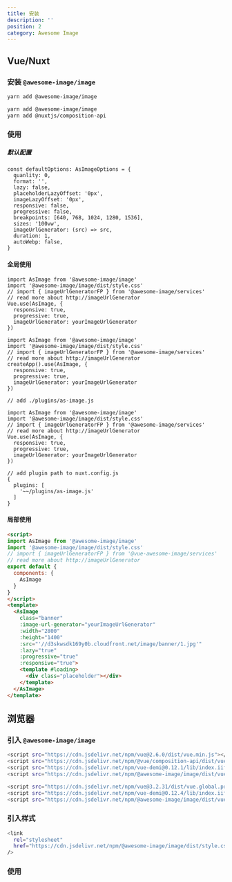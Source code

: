 ```yaml
---
title: 安装
description: ''
position: 2
category: Awesome Image
---
```


## Vue/Nuxt

### 安装 `@awesome-image/image`

<code-group>
  <code-block label="Vue" active>

  ```bash
  yarn add @awesome-image/image
  ```

  </code-block>
  <code-block label="Nuxt">

  ```bash
 yarn add @awesome-image/image
 yarn add @nuxtjs/composition-api
  ```

  </code-block>
  
</code-group>

### 使用
##### 默认配置
```
const defaultOptions: AsImageOptions = {
  quanlity: 0,
  format: '',
  lazy: false,
  placeholderLazyOffset: '0px',
  imageLazyOffset: '0px',
  responsive: false,
  progressive: false,
  breakpoints: [640, 768, 1024, 1280, 1536],
  sizes: '100vw',
  imageUrlGenerator: (src) => src,
  duration: 1,
  autoWebp: false,
}
```
#### 全局使用
<code-group>
  <code-block label="Vue2" active>

  ```js[main.js]
  import AsImage from '@awesome-image/image'
  import '@awesome-image/image/dist/style.css'
  // import { imageUrlGeneratorFP } from '@awesome-image/services'
  // read more about http://imageUrlGenerator
  Vue.use(AsImage, {
    responsive: true,
    progressive: true,
    imageUrlGenerator: yourImageUrlGenerator 
  })

  ```

  </code-block>
  <code-block label="Vue3">

  ```js[main.js]
  import AsImage from '@awesome-image/image'
  import '@awesome-image/image/dist/style.css'
  // import { imageUrlGeneratorFP } from '@awesome-image/services'
  // read more about http://imageUrlGenerator
  createApp().use(AsImage, {
    responsive: true,
    progressive: true,
    imageUrlGenerator: yourImageUrlGenerator 
  })

  ```

  </code-block>
  <code-block label="Nuxt">


  ```js[./plugins/as-image.js]
  // add ./plugins/as-image.js

  import AsImage from '@awesome-image/image'
  import '@awesome-image/image/dist/style.css'
  // import { imageUrlGeneratorFP } from '@awesome-image/services'
  // read more about http://imageUrlGenerator
  Vue.use(AsImage, {
    responsive: true,
    progressive: true,
    imageUrlGenerator: yourImageUrlGenerator 
  })

  ```

  ```js[nuxt.config.js]
  // add plugin path to nuxt.config.js
  {
    plugins: [
      '~~/plugins/as-image.js'
    ]
  }
  ```

  </code-block>
  
</code-group>

#### 局部使用
```html
<script>  
import AsImage from '@awesome-image/image'
import '@awesome-image/image/dist/style.css'
// import { imageUrlGeneratorFP } from '@vue-awesome-image/services'
// read more about http://imageUrlGenerator
export default {
  components: {
    AsImage
  }
}
</script>
<template>
  <AsImage
    class="banner"
    :image-url-generator="yourImageUrlGenerator"
    :width="2800"
    :height="1400"
    :src="'//d3skwsdk169y0b.cloudfront.net/image/banner/1.jpg'"
    :lazy="true"
    :progressive="true"
    :responsive="true">
    <template #loading>
      <div class="placeholder"></div>
    </template>
  </AsImage>
</template>

```


## 浏览器

### 引入 `@awesome-image/image`

<code-group>
  <code-block label="Vue2" active>

  ```bash
  <script src="https://cdn.jsdelivr.net/npm/vue@2.6.0/dist/vue.min.js"></script>
  <script src="https://cdn.jsdelivr.net/npm/@vue/composition-api/dist/vue-composition-api.js"></script>
  <script src="https://cdn.jsdelivr.net/npm/vue-demi@0.12.1/lib/index.iife.js"></script>
  <script src="https://cdn.jsdelivr.net/npm/@awesome-image/image/dist/vue2/index.umd.js"></script>
  ```

  </code-block>
  <code-block label="Vue3">

  ```bash
  <script src="https://cdn.jsdelivr.net/npm/vue@3.2.31/dist/vue.global.prod.js"></script>
  <script src="https://cdn.jsdelivr.net/npm/vue-demi@0.12.4/lib/index.iife.js"></script>
  <script src="https://cdn.jsdelivr.net/npm/@awesome-image/image/dist/vue3/index.umd.js"></script>
  ```

  </code-block>
  
</code-group>


### 引入样式



```bash
<link
  rel="stylesheet"
  href="https://cdn.jsdelivr.net/npm/@awesome-image/image/dist/style.css"
/>
```


### 使用

<code-sandbox :src="'https://codesandbox.io/embed/image-basic-46wt0n?fontsize=14&hidenavigation=1&theme=dark'"></code-sandbox>
